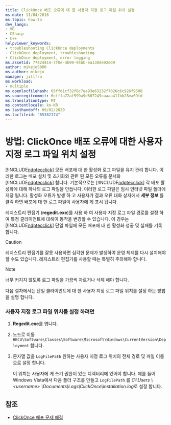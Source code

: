 ```yaml
---
title: ClickOnce 배포 오류에 대 한 사용자 지정 로그 파일 위치 설정
ms.date: 11/04/2016
ms.topic: how-to
dev_langs:
- VB
- CSharp
- C++
helpviewer_keywords:
- troubleshooting ClickOnce deployments
- ClickOnce deployment, troubleshooting
- ClickOnce deployment, error logging
ms.assetid: 77424414-7f0e-4b99-94bb-ea130de92d09
author: mikejo5000
ms.author: mikejo
manager: jillfra
ms.workload:
- multiple
ms.openlocfilehash: 05ffd1cf32f8c7ea93e63232f7026c6c926f9308
ms.sourcegitcommit: 6cfffa72af599a9d667249caaaa411bb28ea69fd
ms.translationtype: MT
ms.contentlocale: ko-KR
ms.lasthandoff: 09/02/2020
ms.locfileid: "85382174"
---
```

# <a name="how-to-set-a-custom-log-file-location-for-clickonce-deployment-errors"></a>방법: ClickOnce 배포 오류에 대한 사용자 지정 로그 파일 위치 설정
[!INCLUDE[ndptecclick](../deployment/includes/ndptecclick_md.md)] 모든 배포에 대 한 활성화 로그 파일을 유지 관리 합니다. 이러한 로그는 배포 설치 및 초기화와 관련 된 모든 오류를 문서화 [!INCLUDE[ndptecclick](../deployment/includes/ndptecclick_md.md)] 합니다. 기본적으로는 [!INCLUDE[ndptecclick](../deployment/includes/ndptecclick_md.md)] 각 배포 활성화에 대해 하나의 로그 파일을 만듭니다. 이러한 로그 파일은 임시 인터넷 파일 폴더에 저장 됩니다. 활성화 오류가 발생 하 고 사용자가 결과 오류 대화 상자에서 **세부 정보** 를 클릭 하면 배포에 대 한 로그 파일이 사용자에 게 표시 됩니다.

 레지스트리 편집기 (**regedit.exe**)를 사용 하 여 사용자 지정 로그 파일 경로를 설정 하 여 특정 클라이언트에 대해이 동작을 변경할 수 있습니다. 이 경우는 [!INCLUDE[ndptecclick](../deployment/includes/ndptecclick_md.md)] 단일 파일에 모든 배포에 대 한 활성화 성공 및 실패를 기록 합니다.

> [!CAUTION]
> 레지스트리 편집기를 잘못 사용하면 심각한 문제가 발생하여 운영 체제를 다시 설치해야 할 수도 있습니다. 레지스트리 편집기를 사용할 때는 특별히 주의해야 합니다.

> [!NOTE]
> 너무 커지지 않도록 로그 파일을 가끔씩 자르거나 삭제 해야 합니다.

 다음 절차에서는 단일 클라이언트에 대 한 사용자 지정 로그 파일 위치를 설정 하는 방법을 설명 합니다.

### <a name="to-set-a-custom-log-file-location"></a>사용자 지정 로그 파일 위치를 설정 하려면

1. **Regedit.exe**를 엽니다.

2. 노드로 이동 `HKCU\Software\Classes\Software\Microsoft\Windows\CurrentVersion\Deployment` 합니다.

3. 문자열 값을 `LogFilePath` 원하는 사용자 지정 로그 위치의 전체 경로 및 파일 이름으로 설정 합니다.

     이 위치는 사용자에 게 쓰기 권한이 있는 디렉터리에 있어야 합니다. 예를 들어 Windows Vista에서 다음 폴더 구조를 만들고 `LogFilePath` 를 *C:\Users \\ \<username> \Documents\Logs\ClickOnce\installation.log*로 설정 합니다.

## <a name="see-also"></a>참조
- [ClickOnce 배포 문제 해결](../deployment/troubleshooting-clickonce-deployments.md)